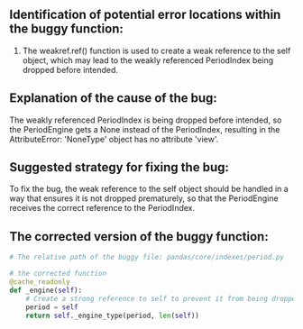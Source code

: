 ## Identification of potential error locations within the buggy function:
1. The weakref.ref() function is used to create a weak reference to the self object, which may lead to the weakly referenced PeriodIndex being dropped before intended.

## Explanation of the cause of the bug:
The weakly referenced PeriodIndex is being dropped before intended, so the PeriodEngine gets a None instead of the PeriodIndex, resulting in the AttributeError: 'NoneType' object has no attribute 'view'.

## Suggested strategy for fixing the bug:
To fix the bug, the weak reference to the self object should be handled in a way that ensures it is not dropped prematurely, so that the PeriodEngine receives the correct reference to the PeriodIndex.

## The corrected version of the buggy function:
```python
# The relative path of the buggy file: pandas/core/indexes/period.py

# the corrected function
@cache_readonly
def _engine(self):
    # Create a strong reference to self to prevent it from being dropped prematurely
    period = self
    return self._engine_type(period, len(self))
```